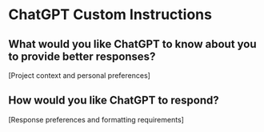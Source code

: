 # ChatGPT Custom Instructions

## What would you like ChatGPT to know about you to provide better responses?

[Project context and personal preferences]

## How would you like ChatGPT to respond?

[Response preferences and formatting requirements]
